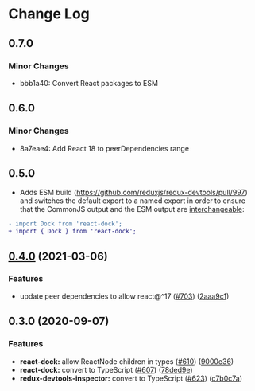 # Change Log

## 0.7.0

### Minor Changes

- bbb1a40: Convert React packages to ESM

## 0.6.0

### Minor Changes

- 8a7eae4: Add React 18 to peerDependencies range

## 0.5.0

- Adds ESM build (https://github.com/reduxjs/redux-devtools/pull/997) and switches the default export to a named export in order to ensure that the CommonJS output and the ESM output are [interchangeable](https://rollupjs.org/guide/en/#outputexports):

```diff
- import Dock from 'react-dock';
+ import { Dock } from 'react-dock';
```

## [0.4.0](https://github.com/reduxjs/redux-devtools/compare/react-dock@0.3.0...react-dock@0.4.0) (2021-03-06)

### Features

- update peer dependencies to allow react@^17 ([#703](https://github.com/reduxjs/redux-devtools/issues/703)) ([2aaa9c1](https://github.com/reduxjs/redux-devtools/commit/2aaa9c10a383e3a7ab20b3ab14639781fd7bb2eb))

## 0.3.0 (2020-09-07)

### Features

- **react-dock:** allow ReactNode children in types ([#610](https://github.com/reduxjs/redux-devtools/issues/610)) ([9000e36](https://github.com/reduxjs/redux-devtools/commit/9000e369cd4ecd21d2f3e32f0112bd332eb8b631))
- **react-dock:** convert to TypeScript ([#607](https://github.com/reduxjs/redux-devtools/issues/607)) ([78ded9e](https://github.com/reduxjs/redux-devtools/commit/78ded9e0ca5ced5f6ae4e6d4474fa133b6d081b9))
- **redux-devtools-inspector:** convert to TypeScript ([#623](https://github.com/reduxjs/redux-devtools/issues/623)) ([c7b0c7a](https://github.com/reduxjs/redux-devtools/commit/c7b0c7aa6e09f46a36b382ae3ec8e38bd48aeb28))
